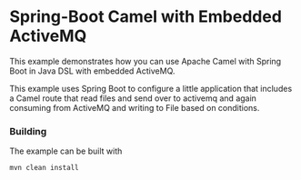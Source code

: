 # Spring-Boot Camel with Embedded ActiveMQ

This example demonstrates how you can use Apache Camel with Spring Boot in Java DSL with embedded ActiveMQ.

This example uses Spring Boot to configure a little application that includes a Camel route that read files and send over to activemq and again consuming from ActiveMQ and writing to File based on conditions.

### Building

The example can be built with

    mvn clean install

